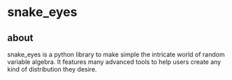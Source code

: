 # snake_eyes
## about
snake_eyes is a python library to make simple the intricate world of random variable algebra. It features many advanced tools to help users create any kind of distribution they desire.